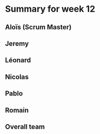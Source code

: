 # Summary for week 12


## Aloïs (Scrum Master)

## Jeremy

## Léonard 

## Nicolas 

## Pablo 

## Romain 

## Overall team

